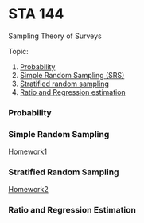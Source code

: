 # STA 144
Sampling Theory of Surveys



Topic:

1. [Probability](###probability)
2. [Simple Random Sampling (SRS)](###simplerandomsampling)
3. [Stratified random sampling](###stratifiedrandomsampling)  
4. [Ratio and Regression estimation](###ratioandregressionestimation)

### Probability

### Simple Random Sampling

[Homework1](/homework1/homework1_writeout.md)
### Stratified Random Sampling

[Homework2](/homework2/homework_writeout.md)
### Ratio and Regression Estimation

